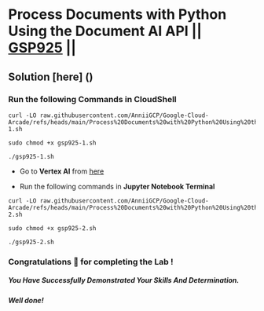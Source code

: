 # Process Documents with Python Using the Document AI API || [GSP925](https://www.cloudskillsboost.google/focuses/21026?parent=catalog) ||

## Solution [here] ()

### Run the following Commands in CloudShell

```
curl -LO raw.githubusercontent.com/AnniiGCP/Google-Cloud-Arcade/refs/heads/main/Process%20Documents%20with%20Python%20Using%20the%20Document%20AI%20API/gsp925-1.sh

sudo chmod +x gsp925-1.sh

./gsp925-1.sh
```

* Go to **Vertex AI** from [here](https://console.cloud.google.com/vertex-ai?)

* Run the following commands in **Jupyter Notebook Terminal**

```
curl -LO raw.githubusercontent.com/AnniiGCP/Google-Cloud-Arcade/refs/heads/main/Process%20Documents%20with%20Python%20Using%20the%20Document%20AI%20API/gsp925-2.sh

sudo chmod +x gsp925-2.sh

./gsp925-2.sh
```

### Congratulations 🎉 for completing the Lab !

##### *You Have Successfully Demonstrated Your Skills And Determination.*

#### *Well done!*

 

 
